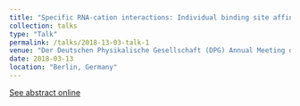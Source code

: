 ```yaml
---
title: "Specific RNA-cation interactions: Individual binding site affinities from molecular dynamics simulation"
collection: talks
type: "Talk"
permalink: /talks/2018-13-03-talk-1
venue: "Der Deutschen Physikalische Gesellschaft (DPG) Annual Meeting of the German Society of Physics"
date: 2018-03-13
location: "Berlin, Germany"
---
```



[See abstract online](https://www.dpg-verhandlungen.de/year/2018/conference/berlin/part/bp/session/12/contribution/6)


